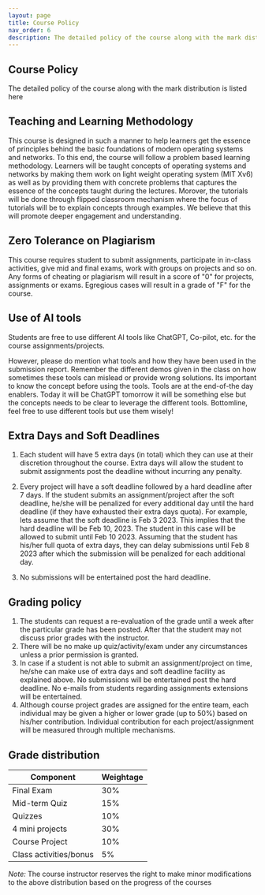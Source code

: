 ```yaml
---
layout: page
title: Course Policy
nav_order: 6
description: The detailed policy of the course along with the mark distribution is listed here
---
```


## Course Policy

The detailed policy of the course along with the mark distribution is listed here

## Teaching and Learning Methodology

This course is designed in such a manner to help learners get the essence of principles behind the basic foundations of modern operating systems and networks. To this end, the course will follow a problem based learning methodology. Learners will be taught concepts of operating systems and networks by making them work on light weight operating system (MIT Xv6) as well as by providing them with concrete problems that captures the essence of the concepts taught during the lectures. Morover, the tutorials will be done through flipped classroom mechanism where the focus of tutorials will be to explain concepts through examples. We believe that this will promote deeper engagement and understanding.

## Zero Tolerance on Plagiarism

This course requires student to submit assignments, participate in in-class activities, give mid and final exams, work with groups on projects and so on. Any forms of cheating or plagiarism will result in a score of "0" for projects, assignments or exams. Egregious cases will result in a grade of "F" for the course.

## Use of AI tools

Students are free to use different AI tools like ChatGPT, Co-pilot, etc. for the course assignments/projects. 

However, please do mention what tools and how they have been used in the submission report. Remember the different demos given in the class on how sometimes these tools can mislead or provide wrong solutions. Its important to know the concept before using the tools. Tools are at the end-of-the day enablers. Today it will be ChatGPT tomorrow it will be something else but the concepts needs to be clear to leverage the different tools. Bottomline, feel free to use different tools but use them wisely!

## Extra Days and Soft Deadlines

  1. Each student will have 5 extra days (in total) which they can use at their discretion throughout the course. Extra days will allow the student to submit assignments post the deadline without incurring any penalty.

  2. Every project will have a soft deadline followed by a hard deadline after 7 days. If the student submits an assignment/project after the soft deadline, he/she will be penalized for every additional day until the hard deadline (if they have exhausted their extra days quota). For example, lets assume that the soft deadline is Feb 3 2023. This implies that the hard deadline will be Feb 10, 2023. The student in this case will be allowed to submit until Feb 10 2023. Assuming that the student has his/her full quota of extra days, they can delay submissions until Feb 8 2023 after which the submission will be penalized for each additional day.

  3. No submissions will be entertained post the hard deadline.

## Grading policy

  1. The students can request a re-evaluation of the grade until a week after the particular grade has been posted. After that the student may not discuss prior grades with the instructor.
  2. There will be no make up quiz/activity/exam under any circumstances unless a prior permission is granted.
  3. In case if a student is not able to submit an assignment/project on time, he/she can make use of extra days and soft deadline facility as explained above. No submissions will be entertained post the hard deadline. No e-mails from students regarding assignments extensions will be entertained.
  4. Although course project grades are assigned for the entire team, each individual may be given a higher or lower grade (up to 50%) based on his/her contribution. Individual contribution for each project/assignment will be measured through multiple mechanisms.

## Grade distribution

| Component    | Weightage |
| ----------- | ----------- |
| Final Exam      | 30%      |
| Mid-term Quiz   | 15%       |
| Quizzes  | 10%       |
| 4 mini projects  | 30%       |
| Course Project | 10%       |
| Class activities/bonus | 5%      |

*Note:* The course instructor reserves the right to make minor modifications to the above distribution based on the progress of the courses
